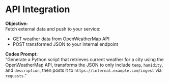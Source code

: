 # API Integration

**Objective:**  
Fetch external data and push to your service:
- GET weather data from OpenWeatherMap API
- POST transformed JSON to your internal endpoint

**Codex Prompt:**  
“Generate a Python script that retrieves current weather for a city using the OpenWeatherMap API, transforms the JSON to only include `temp`, `humidity`, and `description`, then posts it to `https://internal.example.com/ingest` via `requests`.”
